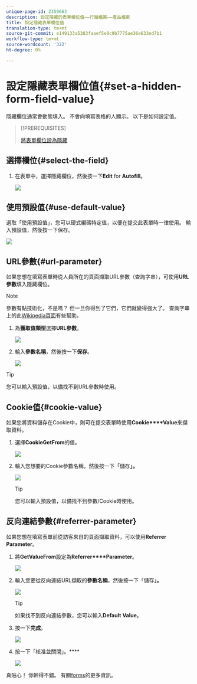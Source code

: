 ```yaml
---
unique-page-id: 2359663
description: 設定隱藏的表單欄位值——行銷檔案——產品檔案
title: 設定隱藏表單欄位值
translation-type: tm+mt
source-git-commit: e149133a5383faaef5e9c9b7775ae36e633ed7b1
workflow-type: tm+mt
source-wordcount: '322'
ht-degree: 0%

---
```



# 設定隱藏表單欄位值{#set-a-hidden-form-field-value}

隱藏欄位通常會動態填入。 不會向填寫表格的人顯示。 以下是如何設定值。

>[!PREREQUISITES]
>
>[將表單欄位設為隱藏](set-a-form-field-as-hidden.md)

## 選擇欄位{#select-the-field}

1. 在表單中，選擇隱藏欄位，然後按一下&#x200B;**Edit** for **Autofill**。

   ![](assets/autofill.png)

## 使用預設值{#use-default-value}

選取「使用預設值」，您可以硬式編碼特定值，以便在提交此表單時一律使用。 輸入預設值，然後按一下保存。

![](assets/image2014-9-15-13-3a5-3a27.png)

## URL參數{#url-parameter}

如果您想在填寫表單時從人員所在的頁面擷取URL參數（查詢字串），可使用&#x200B;**URL** **參數**&#x200B;填入隱藏欄位。

>[!NOTE]
>
>參數有點技術化，不是嗎？ 但一旦你得到了它們，它們就變得強大了。 查詢字串上的此[Wikipedia頁面](http://en.wikipedia.org/wiki/Query_string)有些幫助。

1. 為&#x200B;**獲取值類型**&#x200B;選擇&#x200B;**URL參數**。

   ![](assets/image2014-9-15-13-3a6-3a48.png)

1. 輸入&#x200B;**參數名稱**，然後按一下&#x200B;**保存**。

   ![](assets/image2014-9-15-13-3a7-3a35.png)

>[!TIP]
>
>您可以輸入預設值，以備找不到URL參數時使用。

## Cookie值{#cookie-value}

如果您將資料儲存在Cookie中，則可在提交表單時使用&#x200B;**Cookie****Value**&#x200B;來擷取資料。

1. 選擇&#x200B;**Cookie********Get********From**&#x200B;的值。

   ![](assets/image2014-9-15-13-3a8-3a21.png)

1. 輸入您想要的Cookie參數名稱，然後按一下「儲存&#x200B;**」。**

   ![](assets/image2014-9-15-13-3a8-3a43.png)

   >[!TIP]
   >
   >您可以輸入預設值，以備找不到參數/Cookie時使用。

## 反向連結參數{#referrer-parameter}

如果您想在填寫表單前從訪客來自的頁面擷取資料，可以使用&#x200B;**Referrer** **Parameter**。

1. 將&#x200B;**Get****Value****From**&#x200B;設定為&#x200B;**Referrer****Parameter**。

   ![](assets/image2014-9-15-13-3a9-3a31.png)

1. 輸入您要從反向連結URL擷取的&#x200B;**參數名稱**，然後按一下「儲存&#x200B;**」。**

   ![](assets/image2014-9-15-13-3a9-3a56.png)

   >[!TIP]
   >
   >如果找不到反向連結參數，您可以輸入&#x200B;**Default** **Value**。

1. 按一下&#x200B;**完成**。

   ![](assets/image2014-9-15-13-3a10-3a26.png)

1. 按一下「核准並關閉」。****

   ![](assets/image2014-9-15-13-3a10-3a43.png)

真貼心！ 你幹得不錯。 有關[forms](http://docs.marketo.com/display/docs/forms)的更多資訊。
